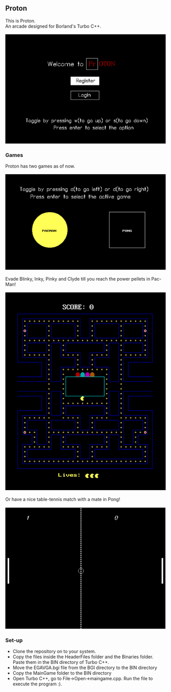  ## Proton
 This is Proton.   
 An arcade designed for Borland's Turbo C++. \
 \
 ![Proton](/Images/ProtonScreen.png)
 ### Games
 Proton has two games as of now. \
 \
 ![Proton](/Images/DualGames.png) \
 \
 Evade Blinky, Inky, Pinky and Clyde till you reach the power pellets in Pac-Man! \
 \
 ![Proton](/Images/Pacman.png) \
 \
 Or have a nice table-tennis match with a mate in Pong! \
 \
 ![Proton](/Images/Pong.png)
 ### Set-up
 - Clone the repository on to your system.
 - Copy the files inside the HeaderFiles folder and the Binaries folder. Paste them in the BIN directory of Turbo C++.
 - Move the EGAVGA.bgi file from the BGI directory to the BIN directory
 - Copy the MainGame folder to the BIN directory
 - Open Turbo C++, go to File->Open->maingame.cpp. Run the file to execute the program :).

 
